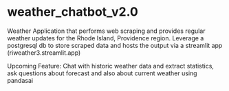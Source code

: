 # weather_chatbot_v2.0

Weather Application that performs web scraping and provides regular weather updates for the Rhode Island, Providence region.
Leverage a postgresql db to store scraped data and hosts the output via a streamlit app (riweather3.streamlit.app)

Upcoming Feature:
Chat with historic weather data and extract statistics, ask questions about forecast and also about current weather using pandasai
